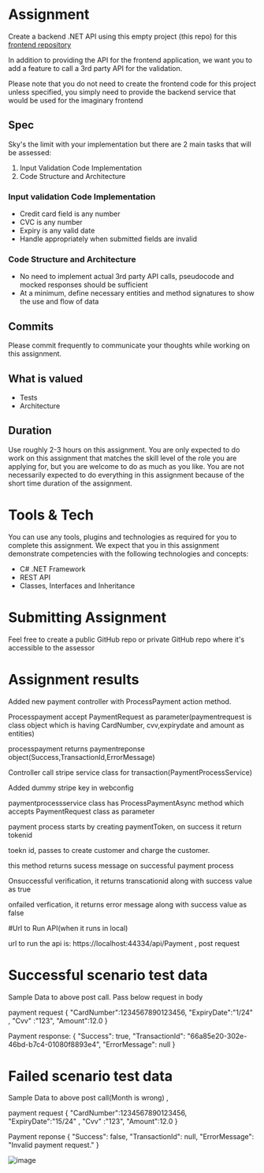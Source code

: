 # Assignment
Create a backend .NET API using this empty project (this repo) for this [frontend repository](https://github.com/EdenCoNz/recruit-react/)

In addition to providing the API for the frontend application, we want you to add a feature to call a 3rd party API for the validation.

Please note that you do not need to create the frontend code for this project unless specified, you simply need to provide the backend service that would be used for the imaginary frontend

## Spec
Sky's the limit with your implementation but there are 2 main tasks that will be assessed:

1. Input Validation Code Implementation
2. Code Structure and Architecture

### Input validation Code Implementation
- Credit card field is any number
- CVC is any number
- Expiry is any valid date
- Handle appropriately when submitted fields are invalid

### Code Structure and Architecture
- No need to implement actual 3rd party API calls, pseudocode and mocked responses should be sufficient
- At a minimum, define necessary entities and method signatures to show the use and flow of data

## Commits
Please commit frequently to communicate your thoughts while working on this assignment.

## What is valued
- Tests
- Architecture

## Duration
Use roughly 2-3 hours on this assignment. You are only expected to do work on this assignment that matches the skill level of the role you are applying for, but you are welcome to do as much as you like. You are not necessarily expected to do everything in this assignment because of the short time duration of the assignment.


# Tools & Tech
You can use any tools, plugins and technologies as required for you to complete this assignment. We expect that you in this assignment demonstrate competencies with the following technologies and concepts:

-	C# .NET Framework
-	REST API
-	Classes, Interfaces and Inheritance

# Submitting Assignment
Feel free to create a public GitHub repo or private GitHub repo where it's accessible to the assessor

# Assignment results
Added new payment controller with  ProcessPayment action method.

Processpayment accept PaymentRequest as parameter(paymentrequest is class object which is having CardNumber, cvv,expirydate and amount as entities)

processpayment returns paymentreponse object(Success,TransactionId,ErrorMessage)

 Controller call stripe service class for transaction(PaymentProcessService)

 Added dummy stripe key in webconfig
 
 paymentprocessservice class has ProcessPaymentAsync method which accepts PaymentRequest class as parameter

 payment process starts by creating paymentToken, on success it return tokenid
 
 toekn id, passes to create customer  and charge the customer.

 this method returns sucess message on successful payment process
 
Onsuccessful verification, it returns transcationid along with success value as true

onfailed verfication, it returns error message  along with success value as false 

#Url to Run API(when it runs in local)

url to run the api is: https://localhost:44334/api/Payment , post request

# Successful scenario test data

Sample Data to above post call. Pass below request in body

payment request 
{
"CardNumber":1234567890123456,
"ExpiryDate":"1/24" ,
"Cvv" :"123", 
"Amount":12.0 
}

Payment response:
{
    "Success": true,
    "TransactionId": "66a85e20-302e-46bd-b7c4-01080f8893e4",
    "ErrorMessage": null
}

# Failed scenario test data

Sample Data to above post call(Month is wrong) ,

 payment request 
{
"CardNumber":1234567890123456,
"ExpiryDate":"15/24" ,
"Cvv" :"123", 
"Amount":12.0 
}

Payment reponse
{
    "Success": false,
    "TransactionId": null,
    "ErrorMessage": "Invalid payment request."
}

![image](https://github.com/swathigoli/recruit-dotnetframework/assets/40425447/3465fa23-ec8c-4a60-a6bc-afdfef5397d9)

